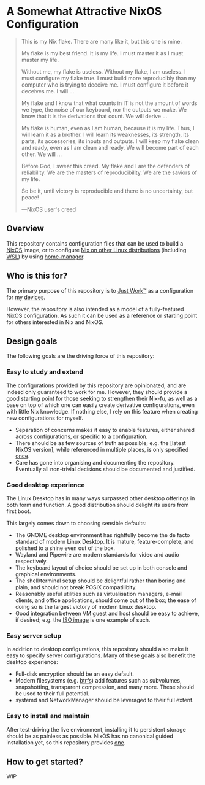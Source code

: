 # A Somewhat Attractive NixOS Configuration

> This is my Nix flake. There are many like it, but this one is mine.
>
> My flake is my best friend. It is my life. I must master it as I must master my life.
>
> Without me, my flake is useless. Without my flake, I am useless. I must configure my flake true. I must build more reproducibly than my computer who is trying to deceive me. I must configure it before it deceives me. I will ...
>
> My flake and I know that what counts in IT is not the amount of words we type, the noise of our keyboard, nor the outputs we make. We know that it is the derivations that count. We will derive ...
>
> My flake is human, even as I am human, because it is my life. Thus, I will learn it as a brother. I will learn its weaknesses, its strength, its parts, its accessories, its inputs and outputs. I will keep my flake clean and ready, even as I am clean and ready. We will become part of each other. We will ...
>
> Before God, I swear this creed. My flake and I are the defenders of reliability. We are the masters of reproducibility. We are the saviors of my life.
>
> So be it, until victory is reproducible and there is no uncertainty, but peace!
>
> —NixOS user's creed

## Overview

This repository contains configuration files that can be used to build a [NixOS][nixos] image, or to configure [Nix on other Linux distributions][nix-on-linux] (including [WSL][nix-on-wsl]) by using [home-manager][home-manager].

## Who is this for?

The primary purpose of this repository is to [Just Work™][just-work] as a configuration for [my][ners] [devices][configurations].

However, the repository is also intended as a model of a fully-featured NixOS configuration.
As such it can be used as a reference or starting point for others interested in Nix and NixOS.

## Design goals

The following goals are the driving force of this repository:

### Easy to study and extend

The configurations provided by this repository are opinionated, and are indeed only guaranteed to work for me.
However, they should provide a good starting point for those seeking to strengthen their Nix-fu, as well as a base on top of which one can easily create derivative configurations, even with little Nix knowledge.
If nothing else, I rely on this feature when creating new configurations for myself.
 - Separation of concerns makes it easy to enable features, either shared across configurations, or specific to a configuration.
 - There should be as few sources of truth as possible; e.g. the [latest NixOS version], while referenced in multiple places, is only specified [once][nixos-version-defined].
 - Care has gone into organising and documenting the repository. Eventually all non-trivial decisions should be documented and justified.

### Good desktop experience

The Linux Desktop has in many ways surpassed other desktop offerings in both form and function.
A good distribution should delight its users from first boot.

This largely comes down to choosing sensible defaults:
 - The GNOME desktop environment has rightfully become the de facto standard of modern Linux Desktop. It is mature, feature-complete, and polished to a shine even out of the box.
 - Wayland and Pipewire are modern standards for video and audio respectively.
 - The keyboard layout of choice should be set up in both console and graphical environments.
 - The shell/terminal setup should be delightful rather than boring and plain, and should not break POSIX compatilibity.
 - Reasonably useful utilities such as virtualisation managers, e-mail clients, and office applications, should come out of the box; the ease of doing so is the largest victory of modern Linux desktop.
 - Good integration between VM guest and host should be easy to achieve, if desired; e.g. the [ISO image][iso-image] is one example of such.

### Easy server setup

In addition to desktop configurations, this repository should also make it easy to specify server configurations.
Many of these goals also benefit the desktop experience:
 - Full-disk encryption should be an easy default.
 - Modern filesystems (e.g. [btrfs][btrfs]) add features such as subvolumes, snapshotting, transparent compression, and many more. These should be used to their full potential.
 - systemd and NetworkManager should be leveraged to their full extent.

### Easy to install and maintain

After test-driving the live environment, installing it to persistent storage should be as painless as possible.
NixOS has no canonical guided installation yet, so this repository provides [one][installation-wizard].

## How to get started?

WIP

[btrfs]: https://btrfs.wiki.kernel.org
[configurations]: /configurations
[home-manager]: https://github.com/nix-community/home-manager
[installation-wizard]: /overlays/pkgs/nixos-wizard
[iso-image]: /configurations/iso-image
[just-work]: https://youtu.be/CZFKWt3S2Ys
[ners]: https://github.com/ners
[nix-on-linux]: https://nixos.org/download.html#nix-install-linux
[nix-on-wsl]: https://nixos.wiki/wiki/Nix_Installation_Guide#Windows_Subsystem_for_Linux_.28WSL.29
[nixos-version-defined]: /flake.nix#L3
[nixos]: https://nixos.org
